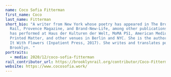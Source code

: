 ```yaml
---
name: Coco Sofia Fitterman
first_name: Coco
last_name: Fitterman
short_bio: "A writer from New York whose poetry has appeared in The Brooklyn
  Rail, Provence Magazine, and Brand-New-Life, among other publications. Coco
  has performed at Haus der Kulturen der Welt, MoMA PS1, American Medium,
  Printed Matter, and other venues in Berlin and NYC. She is the author of Say
  It With Flowers (Inpatient Press, 2017). She writes and translates poetry in
  Brooklyn. "
portraits:
  - media: 2020/12/coco-sofia-fitterman
rail_contributor_url: https://brooklynrail.org/contributor/Coco-Fitterman
website: https://www.cocosofia.work/
---
```

